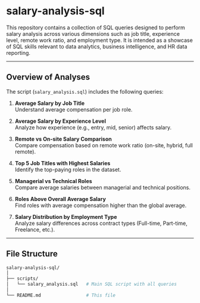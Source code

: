 # salary-analysis-sql

This repository contains a collection of SQL queries designed to perform salary analysis across various dimensions such as job title, experience level, remote work ratio, and employment type. It is intended as a showcase of SQL skills relevant to data analytics, business intelligence, and HR data reporting.

---

## Overview of Analyses

The script (`salary_analysis.sql`) includes the following queries:

1. **Average Salary by Job Title**  
   Understand average compensation per job role.

2. **Average Salary by Experience Level**  
   Analyze how experience (e.g., entry, mid, senior) affects salary.

3. **Remote vs On-site Salary Comparison**  
   Compare compensation based on remote work ratio (on-site, hybrid, full remote).

4. **Top 5 Job Titles with Highest Salaries**  
   Identify the top-paying roles in the dataset.

5. **Managerial vs Technical Roles**  
   Compare average salaries between managerial and technical positions.

6. **Roles Above Overall Average Salary**  
   Find roles with average compensation higher than the global average.

7. **Salary Distribution by Employment Type**  
   Analyze salary differences across contract types (Full-time, Part-time, Freelance, etc.).

---

## File Structure

```bash
salary-analysis-sql/
│
├── scripts/
│   └── salary_analysis.sql   # Main SQL script with all queries
│
└── README.md                 # This file
